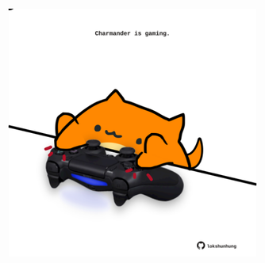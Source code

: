 <!-- built at 22/02/2021, 12:01:38 UTC -->
<p align="center">
  <img width="500" height="500" src="./ReadmeImage.svg">
</p>
